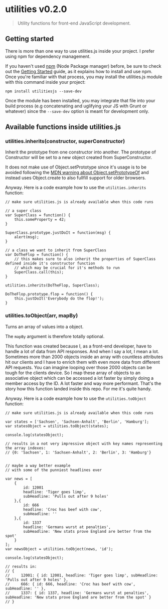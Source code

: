 # utilities v0.2.0

> Utility functions for front-end JavaScript development.

## Getting started

There is more than one way to use utilities.js inside your project. I prefer using npm for dependency management.

If you haven't used [npm](http://npmjs.com/) (Node Package manager) before, be sure to check out the [Getting Started](https://docs.npmjs.com/getting-started/what-is-npm) guide, as it explains how to install and use npm. Once you're familiar with that process, you may install the utilities.js module with this command inside your project:

```
npm install utilitiesjs --save-dev
```

Once the module has been installed, you may integrate that file into your build process (e.g concatenating and uglifying your JS with Grunt or whatever) since the `--save-dev` option is meant for development only.

## Available functions inside utilities.js

### utilities.inherits(constructor, superConstructor)

Inherit the prototype from one constructor into another. The prototype of Constructor will be set to a new object created from SuperConstructor.

It does not make use of Object.setPrototype since it's usage is to be avoided following the [MDN warning about Object.setPrototypeOf](https://developer.mozilla.org/de/docs/Web/JavaScript/Reference/Global_Objects/Object/setPrototypeOf) and instead uses Object.create to also fullfill support for older browsers.

Anyway. Here is a code example how to use the `utilities.inherits` function:

```
// make sure utilities.js is already available when this code runs

// a super class
var SuperClass = function() {
    this.someProperty = 42;
}

SuperClass.prototype.justDoIt = function(msg) {
    alert(msg);
}

// a class we want to inherit from SuperClass
var DoTheFlop = function() {
    // this makes sure to also inherit the properties of SuperClass defined inside it's constructor function
    // which may be crucial for it's methods to run
    SuperClass.call(this);
}

utilities.inherits(DoTheFlop, SuperClass);

DoTheFlop.prototype.flop = function() {
    this.justDoIt('Everybody do the flop!');
}

```

### utilities.toObject(arr, mapBy)

Turns an array of values into a object.

The `mapBy` argument is therefore totally optional.

This function was created because I, as a front-end developer, have to handle a lot of data from API responses. And when I say a lot, I mean a lot.
Sometimes more than 2000 objects inside an array with countless attributes hit our clients and I have to enrich them with even more data from different API requests.
You can imagine looping over those 2000 objects can be tough for the clients device. So I map these array of objects to an associative object which can be accessed a lot faster by simply doing a member access by the ID.
A lot faster and way more performant. That's the story how this function landed inside this repo. For me it's quite handy.

Anyway. Here is a code example how to use the `utilities.toObject` function:

```
// make sure utilities.js is already available when this code runs

var states = ['Sachsen', 'Sachsen-Anhalt', 'Berlin', 'Hamburg'];
var statesObject = utilities.toObject(states);

console.log(statesObject);

// results in a not very impressive object with key names representing the array indexes:
// {0: 'Sachsen', 1: 'Sachsen-Anhalt', 2: 'Berlin', 3: 'Hamburg'}


// maybe a way better example
// with some of the punniest headlines ever

var news = [
    {
        id: 12001
        headline: 'Tiger goes limp',
        subHeadline: 'Pulls out after 9 holes'
    },{
        id: 666
        headline: 'Croc has beef with cow',
        subHeadline: ''
    },{
        id: 1337
        headline: 'Germans wurst at penalties',
        subHeadline: 'New stats prove England are better from the spot'
    }
];
var newsObject = utilities.toObject(news, 'id');

console.log(statesObject);

// results in:
// {
//     12001: { id: 12001, headline: 'Tiger goes limp', subHeadline: 'Pulls out after 9 holes' },
//     666: { id: 666, headline: 'Croc has beef with cow', subHeadline: '' },
//     1337: { id: 1337, headline: 'Germans wurst at penalties', subHeadline: 'New stats prove England are better from the spot' }
// }

```